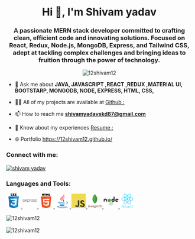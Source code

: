 <h1 align="center">Hi 👋, I'm Shivam yadav</h1>
<h3 align="center">A passionate MERN stack developer committed to crafting clean, efficient code and innovating solutions. Focused on React, Redux, Node.js, MongoDB, Express, and Tailwind CSS, adept at tackling complex challenges and bringing ideas to fruition through the power of technology.</h3>



<p align="center"> <img src="https://komarev.com/ghpvc/?username=12shivam12&label=Profile%20views&color=0e75b6&style=flat" alt="12shivam12" /> </p>

- 💬 Ask me about **JAVA, JAVASCRIPT ,REACT ,REDUX ,MATERIAL UI, BOOTSTARP, MONGODB, NODE, EXPRESS, HTML, CSS,**

- 👨‍💻 All of my projects are available at <a href="https://github.com/12Shivam12" target="blank">Github :</a>

- 📫 How to reach me **shivamyadavskd87@gmail.com**

- 📄 Know about my experiences <a href="https://drive.google.com/file/d/1T2CeBSXtxDdWfVxdz5ua0qITyJdiuvP1/view?usp=sharing"  target="blank">Resume :</a>

  
- 🌐 Portfolio  https://12shivam12.github.io/

<h3 align="left">Connect with me:</h3>
<p align="left">
<a href="https://www.linkedin.com/in/shivam-yadav-5138911a3/" target="blank"><img align="center" src="https://raw.githubusercontent.com/rahuldkjain/github-profile-readme-generator/master/src/images/icons/Social/linked-in-alt.svg" alt="shivam yadav" height="30" width="40" /></a>
</p>

<h3 align="left">Languages and Tools:</h3>
<p align="left"> <a href="https://www.w3schools.com/css/" target="_blank" rel="noreferrer"> <img src="https://raw.githubusercontent.com/devicons/devicon/master/icons/css3/css3-original-wordmark.svg" alt="css3" width="40" height="40"/> </a> <a href="https://expressjs.com" target="_blank" rel="noreferrer"> <img src="https://raw.githubusercontent.com/devicons/devicon/master/icons/express/express-original-wordmark.svg" alt="express" width="40" height="40"/> </a> <a href="https://www.w3.org/html/" target="_blank" rel="noreferrer"> <img src="https://raw.githubusercontent.com/devicons/devicon/master/icons/html5/html5-original-wordmark.svg" alt="html5" width="40" height="40"/> </a> <a href="https://www.java.com" target="_blank" rel="noreferrer"> <img src="https://raw.githubusercontent.com/devicons/devicon/master/icons/java/java-original.svg" alt="java" width="40" height="40"/> </a> <a href="https://developer.mozilla.org/en-US/docs/Web/JavaScript" target="_blank" rel="noreferrer"> <img src="https://raw.githubusercontent.com/devicons/devicon/master/icons/javascript/javascript-original.svg" alt="javascript" width="40" height="40"/> </a> <a href="https://www.mongodb.com/" target="_blank" rel="noreferrer"> <img src="https://raw.githubusercontent.com/devicons/devicon/master/icons/mongodb/mongodb-original-wordmark.svg" alt="mongodb" width="40" height="40"/> </a> <a href="https://nodejs.org" target="_blank" rel="noreferrer"> <img src="https://raw.githubusercontent.com/devicons/devicon/master/icons/nodejs/nodejs-original-wordmark.svg" alt="nodejs" width="40" height="40"/> </a> <a href="https://reactjs.org/" target="_blank" rel="noreferrer"> <img src="https://raw.githubusercontent.com/devicons/devicon/master/icons/react/react-original-wordmark.svg" alt="react" width="40" height="40"/> </a> </p>

<p><img align="center" src="https://github-readme-stats.vercel.app/api/top-langs?username=12shivam12&show_icons=true&locale=en&layout=compact" alt="12shivam12" /></p>

<p><img align="center" src="https://github-readme-streak-stats.herokuapp.com/?user=12shivam12&" alt="12shivam12" /></p>

